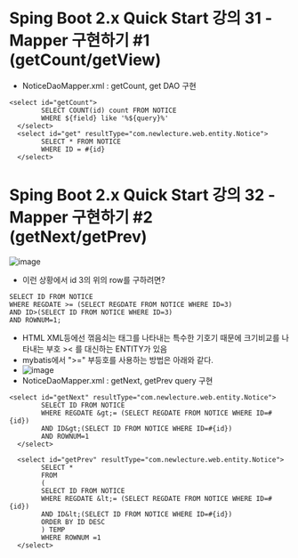 # Sping Boot 2.x Quick Start 강의 31 - Mapper 구현하기 #1 (getCount/getView)
* NoticeDaoMapper.xml : getCount, get DAO 구현
```
<select id="getCount">
  		SELECT COUNT(id) count FROM NOTICE
  		WHERE ${field} like '%${query}%'
  </select>
  <select id="get" resultType="com.newlecture.web.entity.Notice">
  		SELECT * FROM NOTICE
  		WHERE ID = #{id}
  </select>
```

# Sping Boot 2.x Quick Start 강의 32 - Mapper 구현하기 #2 (getNext/getPrev)
![image](https://user-images.githubusercontent.com/40667871/226625526-3d94e965-167b-4b47-8ae4-fc323ea32723.png)
* 이런 상황에서 id 3의 위의 row를 구하려면?
```
SELECT ID FROM NOTICE
WHERE REGDATE >= (SELECT REGDATE FROM NOTICE WHERE ID=3)
AND ID>(SELECT ID FROM NOTICE WHERE ID=3)
AND ROWNUM=1;
```
* HTML XML등에선 꺾음쇠는 태그를 나타내는 특수한 기호기 때문에 크기비교를 나타내는 부호 >< 를 대신하는 ENTITY가 있음
* mybatis에서 ">=" 부등호를 사용하는 방법은 아래와 같다.
* ![image](https://user-images.githubusercontent.com/40667871/226632265-43b422f0-294a-45ce-9584-b047bccea27d.png)
* NoticeDaoMapper.xml : getNext, getPrev query 구현
```
<select id="getNext" resultType="com.newlecture.web.entity.Notice">
  		SELECT ID FROM NOTICE
		WHERE REGDATE &gt;= (SELECT REGDATE FROM NOTICE WHERE ID=#{id})
		AND ID&gt;(SELECT ID FROM NOTICE WHERE ID=#{id})
		AND ROWNUM=1
  </select>
  
  <select id="getPrev" resultType="com.newlecture.web.entity.Notice">
  		SELECT *
		FROM
		(
		SELECT ID FROM NOTICE
		WHERE REGDATE &lt;= (SELECT REGDATE FROM NOTICE WHERE ID=#{id})
		AND ID&lt;(SELECT ID FROM NOTICE WHERE ID=#{id})
		ORDER BY ID DESC
		) TEMP
		WHERE ROWNUM =1
  </select>
```
